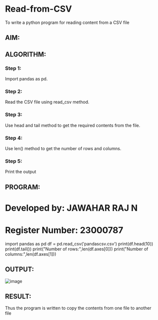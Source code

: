 # Read-from-CSV
To write a python program for reading content from a CSV file
## AIM:

## ALGORITHM:
### Step 1:
Import pandas as pd.
### Step 2:
Read the CSV file using read_csv method.
### Step 3:
Use head and tail method to get the required contents from the file.
### Step 4:
Use len() method to get the number of rows and columns.
### Step 5:
Print the output

## PROGRAM:
# Developed by: JAWAHAR RAJ N
# Register Number: 23000787
import pandas as pd
df = pd.read_csv('pandascsv.csv')
print(df.head(10))
print(df.tail())
print("Number of rows:",len(df.axes[0]))
print("Number of columns:",len(df.axes[1]))
## OUTPUT:
![image](https://github.com/Jawaharraj27/Read-from-CSV/assets/139842416/d40e4f86-4f67-4806-a2b8-10ebe2de084a)

## RESULT:
Thus the program is written to copy the contents from one file to another file
